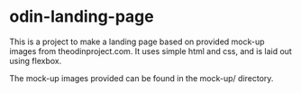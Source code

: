 # odin-landing-page
  This is a project to make a landing page based on provided mock-up images from
  theodinproject.com. It uses simple html and css, and is laid out using flexbox.
  
  The mock-up images provided can be found in the mock-up/ directory.